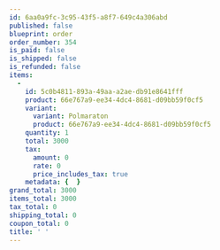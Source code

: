 ```yaml
---
id: 6aa0a9fc-3c95-43f5-a8f7-649c4a306abd
published: false
blueprint: order
order_number: 354
is_paid: false
is_shipped: false
is_refunded: false
items:
  -
    id: 5c0b4811-893a-49aa-a2ae-db91e8641fff
    product: 66e767a9-ee34-4dc4-8681-d09bb59f0cf5
    variant:
      variant: Polmaraton
      product: 66e767a9-ee34-4dc4-8681-d09bb59f0cf5
    quantity: 1
    total: 3000
    tax:
      amount: 0
      rate: 0
      price_includes_tax: true
    metadata: {  }
grand_total: 3000
items_total: 3000
tax_total: 0
shipping_total: 0
coupon_total: 0
title: ' '
---
```

